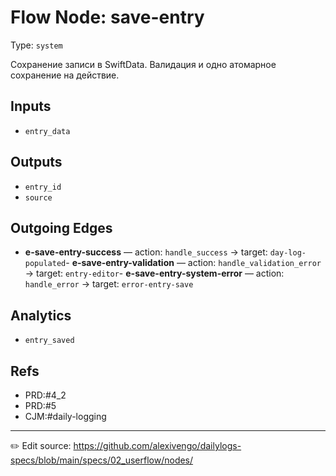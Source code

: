 # Flow Node: save-entry

Type: `system`

Сохранение записи в SwiftData. Валидация и одно атомарное сохранение на действие.

## Inputs
- `entry_data`

## Outputs
- `entry_id`
- `source`

## Outgoing Edges
- **e-save-entry-success** — action: `handle_success` → target: `day-log-populated`- **e-save-entry-validation** — action: `handle_validation_error` → target: `entry-editor`- **e-save-entry-system-error** — action: `handle_error` → target: `error-entry-save`

## Analytics
- `entry_saved`

## Refs
- PRD:#4_2
- PRD:#5
- CJM:#daily-logging

---
✏️ Edit source: https://github.com/alexivengo/dailylogs-specs/blob/main/specs/02_userflow/nodes/